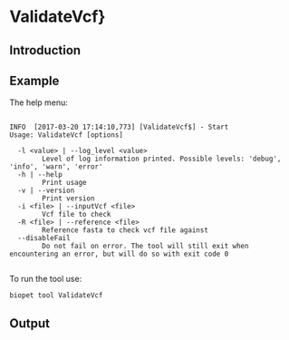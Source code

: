 # ValidateVcf}

## Introduction
 

## Example
The help menu:
~~~

INFO  [2017-03-20 17:14:10,773] [ValidateVcf$] - Start
Usage: ValidateVcf [options]

  -l <value> | --log_level <value>
        Level of log information printed. Possible levels: 'debug', 'info', 'warn', 'error'
  -h | --help
        Print usage
  -v | --version
        Print version
  -i <file> | --inputVcf <file>
        Vcf file to check
  -R <file> | --reference <file>
        Reference fasta to check vcf file against
  --disableFail
        Do not fail on error. The tool will still exit when encountering an error, but will do so with exit code 0


~~~

To run the tool use:
~~~
biopet tool ValidateVcf    
~~~


## Output

